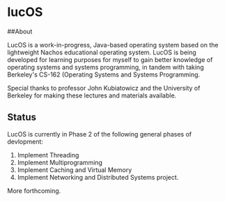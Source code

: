 # lucOS

##About

LucOS is a work-in-progress, Java-based operating system based on the lightweight Nachos educational operating system. LucOS is being developed for learning purposes for myself to gain better knowledge of operating systems and systems programming, in tandem with taking Berkeley's CS-162 (Operating Systems and Systems Programming.

Special thanks to professor John Kubiatowicz and the University of Berkeley for making these lectures and materials available. 

## Status

LucOS is currently in Phase 2 of the following general phases of devlopment:

1. Implement Threading
2. Implement Multiprogramming
3. Implement Caching and Virtual Memory
4. Implement Networking and Distributed Systems project.

More forthcoming.
